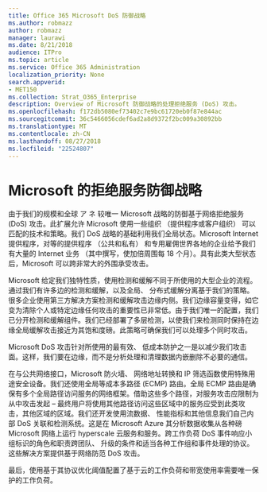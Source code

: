 ```yaml
---
title: Office 365 Microsoft DoS 防御战略
ms.author: robmazz
author: robmazz
manager: laurawi
ms.date: 8/21/2018
audience: ITPro
ms.topic: article
ms.service: Office 365 Administration
localization_priority: None
search.appverid:
- MET150
ms.collection: Strat_O365_Enterprise
description: Overview of Microsoft 防御战略的处理拒绝服务 (DoS) 攻击。
ms.openlocfilehash: f172db5080ef73402c7e9bc61720eb0f87e844ac
ms.sourcegitcommit: 36c5466056cdef6ad2a8d9372f2bc009a30892bb
ms.translationtype: MT
ms.contentlocale: zh-CN
ms.lasthandoff: 08/27/2018
ms.locfileid: "22524807"
---
```

# <a name="microsofts-denial-of-service-defense-strategy"></a>Microsoft 的拒绝服务防御战略

由于我们的规模和全球 ア ネ 较唯一 Microsoft 战略的防御基于网络拒绝服务 (DoS) 攻击。此扩展允许 Microsoft 使用一些组织 （提供程序或客户组织） 可以匹配的技术和策略。我们 DoS 战略的基础利用我们全局状态。Microsoft Internet 提供程序，对等的提供程序 （公共和私有） 和专用雇佣世界各地的企业给予我们有大量的 Internet 业务 （其中撰写，使加倍周围每 18 个月）。具有此类大型状态后，Microsoft 可以跨非常大的外围承受攻击。

Microsoft 给定我们独特性质，使用检测和缓解不同于所使用的大型企业的流程。通过我们有许多边的检测和缓解，以及全局、 分布式缓解分离基于我们的策略。很多企业使用第三方解决方案检测和缓解攻击边缘内侧。我们边缘容量变得，如它变为清除个人或特定边缘任何攻击的重要性已非常低。由于我们唯一的配置，我们已分开检测和缓解组件。我们已经部署了多层检测，以使我们来检测同时保持在边缘全局缓解攻击接近为其饱和度磅。此策略可确保我们可以处理多个同时攻击。

Microsoft DoS 攻击针对所使用的最有效、 低成本防护之一是以减少我们攻击面。这样，我们要在边缘，而不是分析处理和清理数据内嵌删除不必要的通信。

在与公共网络接口，Microsoft 防火墙、 网络地址转换和 IP 筛选函数使用特殊用途安全设备。我们还使用全局等成本多路径 (ECMP) 路由。全局 ECMP 路由是确保有多个全局路径访问服务的网络框架。借助这些多个路径，对服务攻击应限制为从中攻击发起 – 最终用户将使用其他路径访问这些区域中的服务应受到此类攻击，其他区域的区域。我们还开发使用流数据、 性能指标和其他信息我们自己内部 DoS 关联和检测系统。这是在 Microsoft Azure 其分析数据收集从各种磅 Microsoft 网络上运行 hyperscale 云服务和服务。跨工作负荷 DoS 事件响应小组标识的角色和职责跨团队、 升级的条件和适当各种工作组和事件处理的协议。这些解决方案提供基于网络防范 DoS 攻击。

最后，使用基于其协议优化阈值配置了基于云的工作负荷和带宽使用率需要唯一保护的工作负荷。
